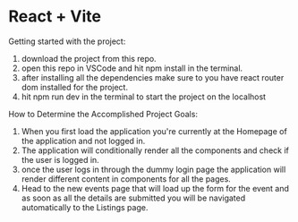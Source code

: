 # React + Vite

Getting started with the project:

1. download the project from this repo.
2. open this repo in VSCode and hit npm install in the terminal.
3. after installing all the dependencies make sure to you have react router dom installed for the project.
4. hit npm run dev in the terminal to start the project on the localhost

How to Determine the Accomplished Project Goals:

1. When you first load the application you're currently at the Homepage of the application and not logged in.
2. The application will conditionally render all the components and check if the user is logged in.
3. once the user logs in through the dummy login page the application will render different content in components for all the pages.
4. Head to the new events page that will load up the form for the event and as soon as all the details are submitted you will be navigated automatically to the Listings page.
